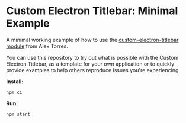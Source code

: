 # Custom Electron Titlebar: Minimal Example
A minimal working example of how to use the [custom-electron-titlebar module](https://github.com/AlexTorresSk/custom-electron-titlebar) from Alex Torres.

You can use this repository to try out what is possible with the Custom Electron Titlebar, as a template for your own application or to quickly provide examples to help others reproduce issues you're experiencing.

**Install:**
```
npm ci
```

**Run:**
```
npm start
```
